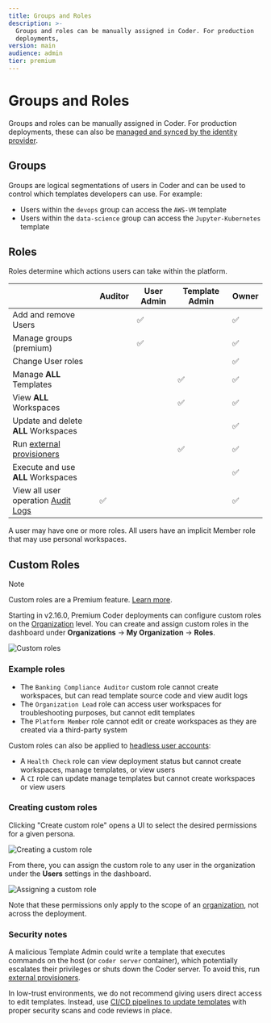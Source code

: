 ```yaml
---
title: Groups and Roles
description: >-
  Groups and roles can be manually assigned in Coder. For production
  deployments,
version: main
audience: admin
tier: premium
---
```

# Groups and Roles

Groups and roles can be manually assigned in Coder. For production deployments,
these can also be [managed and synced by the identity provider](./idp-sync).

## Groups

Groups are logical segmentations of users in Coder and can be used to control
which templates developers can use. For example:

- Users within the `devops` group can access the `AWS-VM` template
- Users within the `data-science` group can access the `Jupyter-Kubernetes`
  template

## Roles

Roles determine which actions users can take within the platform.

|                                                                 | Auditor | User Admin | Template Admin | Owner |
|-----------------------------------------------------------------|---------|------------|----------------|-------|
| Add and remove Users                                            |         | ✅          |                | ✅     |
| Manage groups (premium)                                         |         | ✅          |                | ✅     |
| Change User roles                                               |         |            |                | ✅     |
| Manage **ALL** Templates                                        |         |            | ✅              | ✅     |
| View **ALL** Workspaces                                         |         |            | ✅              | ✅     |
| Update and delete **ALL** Workspaces                            |         |            |                | ✅     |
| Run [external provisioners](../provisioners/index)           |         |            | ✅              | ✅     |
| Execute and use **ALL** Workspaces                              |         |            |                | ✅     |
| View all user operation [Audit Logs](../security/audit-logs) | ✅       |            |                | ✅     |

A user may have one or more roles. All users have an implicit Member role that
may use personal workspaces.

## Custom Roles

> [!NOTE]
> Custom roles are a Premium feature.
> [Learn more](https://coder.com/pricing#compare-plans).

Starting in v2.16.0, Premium Coder deployments can configure custom roles on the
[Organization](./organizations) level. You can create and assign custom roles
in the dashboard under **Organizations** -> **My Organization** -> **Roles**.

![Custom roles](%images/%images/./../images/admin/users/roles/custom-roles.PNG)

### Example roles

- The `Banking Compliance Auditor` custom role cannot create workspaces, but can
  read template source code and view audit logs
- The `Organization Lead` role can access user workspaces for troubleshooting
  purposes, but cannot edit templates
- The `Platform Member` role cannot edit or create workspaces as they are
  created via a third-party system

Custom roles can also be applied to
[headless user accounts](./headless-auth):

- A `Health Check` role can view deployment status but cannot create workspaces,
  manage templates, or view users
- A `CI` role can update manage templates but cannot create workspaces or view
  users

### Creating custom roles

Clicking "Create custom role" opens a UI to select the desired permissions for a
given persona.

![Creating a custom role](%images/%images/./../images/admin/users/roles/creating-custom-role.PNG)

From there, you can assign the custom role to any user in the organization under
the **Users** settings in the dashboard.

![Assigning a custom role](%images/%images/./../images/admin/users/roles/assigning-custom-role.PNG)

Note that these permissions only apply to the scope of an
[organization](./organizations), not across the deployment.

### Security notes

A malicious Template Admin could write a template that executes commands on the
host (or `coder server` container), which potentially escalates their privileges
or shuts down the Coder server. To avoid this, run
[external provisioners](../provisioners/index).

In low-trust environments, we do not recommend giving users direct access to
edit templates. Instead, use
[CI/CD pipelines to update templates](../templates/managing-templates/change-management)
with proper security scans and code reviews in place.
